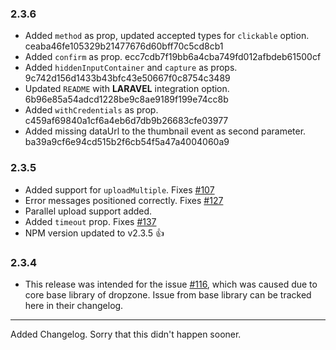 ### 2.3.6
- Added `method` as prop, updated accepted types for `clickable` option. ceaba46fe105329b21477676d60bff70c5cd8cb1
- Added `confirm` as prop. ecc7cdb7f19bb6a4cba749fd012afbdeb61500cf
- Added `hiddenInputContainer` and `capture` as props. 9c742d156d1433b43bfc43e50667f0c8754c3489
- Updated `README` with **LARAVEL** integration option. 6b96e85a54adcd1228be9c8ae9189f199e74cc8b
- Added `withCredentials` as prop. c459af69840a1cf6a4eb6d7db9b26683cfe03977
- Added missing dataUrl to the thumbnail event as second parameter. ba39a9cf6e94cd515b2f6cb54f5a47a4004060a9

### 2.3.5
- Added support for `uploadMultiple`. Fixes [#107](https://github.com/rowanwins/vue-dropzone/issues/107)
- Error messages positioned correctly. Fixes [#127](https://github.com/rowanwins/vue-dropzone/issues/127)
- Parallel upload support added.
- Added `timeout` prop. Fixes [#137](https://github.com/rowanwins/vue-dropzone/issues/137) 
- NPM version updated to v2.3.5 :+1:

### 2.3.4
- This release was intended for the issue [#116](https://github.com/rowanwins/vue-dropzone/issues/116), which was caused due to core base library of dropzone. Issue from base library can be tracked here in their changelog.

---
Added Changelog. Sorry that this didn't happen sooner.
